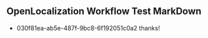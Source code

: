 ## OpenLocalization Workflow Test MarkDown
* 030f81ea-ab5e-487f-9bc8-6f192051c0a2 thanks!

<!--HONumber=Aug16_HO4-->


